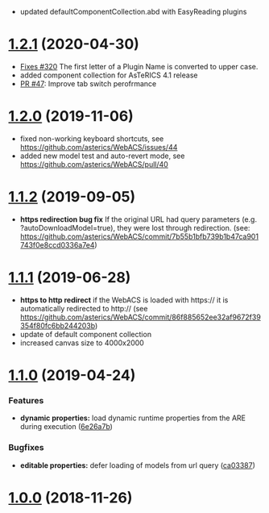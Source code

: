 
* updated defaultComponentCollection.abd with EasyReading plugins

# [1.2.1]((https://github.com/asterics/WebACS/compare/v1.2.0...v1.2.1)) (2020-04-30)

* [Fixes #320](https://github.com/asterics/AsTeRICS/issues/320) The first letter of a Plugin Name is converted to upper case.
* added component collection for AsTeRICS 4.1 release
* [PR #47](https://github.com/asterics/WebACS/pull/47): Improve tab switch perofrmance

# [1.2.0](https://github.com/asterics/WebACS/compare/v1.1.2...v1.2.0) (2019-11-06)
* fixed non-working keyboard shortcuts, see https://github.com/asterics/WebACS/issues/44
* added new model test and auto-revert mode, see https://github.com/asterics/WebACS/pull/40

# [1.1.2](https://github.com/asterics/WebACS/compare/v1.1.1...v1.1.2) (2019-09-05)

* **https redirection bug fix** If the original URL had query parameters (e.g. ?autoDownloadModel=true), they were lost through redirection. (see: https://github.com/asterics/WebACS/commit/7b55b1bfb739b1b47ca901743f0e8ccd0336a7e4) 

# [1.1.1](https://github.com/asterics/WebACS/compare/v1.1.0...v1.1.1) (2019-06-28)

* **https to http redirect** if the WebACS is loaded with https:// it is automatically redirected to http:// (see https://github.com/asterics/WebACS/commit/86f885652ee32af9672f39354f80fc6bb244203b)
* update of default component collection
* increased canvas size to 4000x2000

# [1.1.0](https://github.com/asterics/WebACS/compare/v1.0.0...v1.1.0) (2019-04-24)


### Features

* **dynamic properties:** load dynamic runtime properties from the ARE during execution ([6e26a7b](https://github.com/asterics/WebACS/compare/ca03387...6e26a7b))


### Bugfixes

* **editable properties:** defer loading of models from url query ([ca03387](https://github.com/asterics/WebACS/commit/ca03387))


# [1.0.0](https://github.com/asterics/WebACS/releases/tag/v1.0.0) (2018-11-26)
